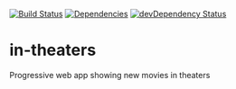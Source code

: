 [![Build Status](https://travis-ci.org/jsynowiec/in-theaters.svg?branch=master)](https://travis-ci.org/jsynowiec/in-theaters)
[![Dependencies](https://david-dm.org/jsynowiec/in-theaters.svg)]()
[![devDependency Status](https://david-dm.org/jsynowiec/in-theaters/dev-status.svg)](https://david-dm.org/alanshaw/david-www#info=devDependencies)

# in-theaters
Progressive web app showing new movies in theaters
